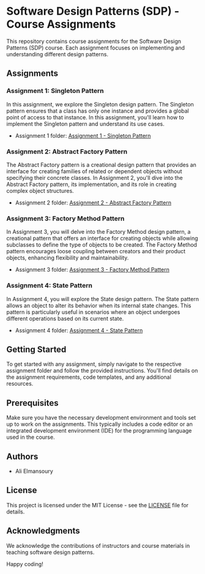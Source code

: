 # Software Design Patterns (SDP) - Course Assignments

This repository contains course assignments for the Software Design Patterns (SDP) course. Each assignment focuses on implementing and understanding different design patterns.

## Assignments

### Assignment 1: Singleton Pattern

In this assignment, we explore the Singleton design pattern. The Singleton pattern ensures that a class has only one instance and provides a global point of access to that instance. In this assignment, you'll learn how to implement the Singleton pattern and understand its use cases.

- Assignment 1 folder: [Assignment 1 - Singleton Pattern](Assignment%201/SDP-Assignment1)

### Assignment 2: Abstract Factory Pattern

The Abstract Factory pattern is a creational design pattern that provides an interface for creating families of related or dependent objects without specifying their concrete classes. In Assignment 2, you'll dive into the Abstract Factory pattern, its implementation, and its role in creating complex object structures.

- Assignment 2 folder: [Assignment 2 - Abstract Factory Pattern](Assignment%202/SDP-Assignment2)

### Assignment 3: Factory Method Pattern

In Assignment 3, you will delve into the Factory Method design pattern, a creational pattern that offers an interface for creating objects while allowing subclasses to define the type of objects to be created. The Factory Method pattern encourages loose coupling between creators and their product objects, enhancing flexibility and maintainability.

- Assignment 3 folder: [Assignment 3 - Factory Method Pattern](Assignment%203/SDP-Assignment3)

### Assignment 4: State Pattern

In Assignment 4, you will explore the State design pattern. The State pattern allows an object to alter its behavior when its internal state changes. This pattern is particularly useful in scenarios where an object undergoes different operations based on its current state.

- Assignment 4 folder: [Assignment 4 - State Pattern](Assignment%204/SDP-Assignment4)

## Getting Started

To get started with any assignment, simply navigate to the respective assignment folder and follow the provided instructions. You'll find details on the assignment requirements, code templates, and any additional resources.

## Prerequisites

Make sure you have the necessary development environment and tools set up to work on the assignments. This typically includes a code editor or an integrated development environment (IDE) for the programming language used in the course.

## Authors

- Ali Elmansoury 

## License

This project is licensed under the MIT License - see the [LICENSE](LICENSE) file for details.

## Acknowledgments

We acknowledge the contributions of instructors and course materials in teaching software design patterns.

Happy coding!
